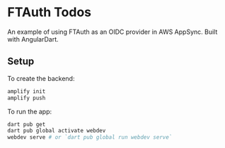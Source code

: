 # FTAuth Todos

An example of using FTAuth as an OIDC provider in AWS AppSync. Built with AngularDart.

## Setup

To create the backend:

```sh
amplify init
amplify push
```

To run the app:

```sh
dart pub get
dart pub global activate webdev
webdev serve # or `dart pub global run webdev serve`
```